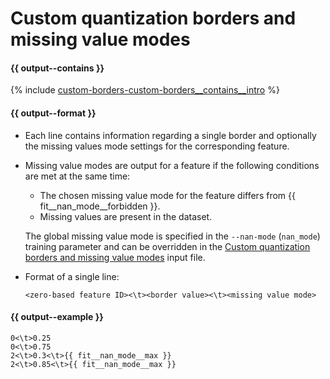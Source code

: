 # Custom quantization borders and missing value modes

#### {{ output--contains }}

{% include [custom-borders-custom-borders__contains__intro](../_includes/work_src/reusage-formats/custom-borders__contains__intro.md) %}


#### {{ output--format }}

- Each line contains information regarding a single border and optionally the missing values mode settings for the corresponding feature.
- Missing value modes are output for a feature if the following conditions are met at the same time:
    - The chosen missing value mode for the feature differs from {{ fit__nan_mode__forbidden }}.
    - Missing values are present in the dataset.

    The global missing value mode is specified in the `--nan-mode` (`nan_mode`) training parameter and can be overridden in the [Custom quantization borders and missing value modes](input-data_custom-borders.md) input file.

- Format of a single line:
    ```
    <zero-based feature ID><\t><border value><\t><missing value mode>
    ```


#### {{ output--example }}

```
0<\t>0.25
0<\t>0.75
2<\t>0.3<\t>{{ fit__nan_mode__max }}
2<\t>0.85<\t>{{ fit__nan_mode__max }}
```

